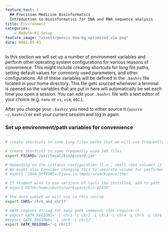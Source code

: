 ```yaml
---
feature_text: |
  ## Precision Medicine Bioinformatics
  Introduction to bioinformatics for DNA and RNA sequence analysis
title: Environment
categories:
    - Module-01-Setup
feature_image: "assets/genvis-dna-bg_optimized_v1a.png"
date: 0001-05-01
---
```


In this section we will set up a number of environment variables and perform other operating system configurations for various reasons of convenience. This might include creating shortcuts for long file paths, setting default values for commonly used parameters, and other configurations. All of these variables will be defined in the `.bashrc` file located in your home directory. This file gets sourced whenever a terminal is opened so the variables that are put in here will automatically be set each time you open a session. You can edit your `.bashrc` file with a text editor of your choice (e.g. `nano` or `vi`, `vim`, etc.).

After you change your `.bashrc` you need to either source it (`source ~/.bashrc`) or exit your current session and log in again.

### Set up environment/path variables for convenience
```bash

# create shortcuts to some long files paths that we will use frequently (e.g. reference file location, etc.)

# create shortcuts to some frequently used JAR files
export PICARD='/usr/local/bin/picard.jar'

# Depending on the instance configuration (i.e., small root volume) it may be necessary to specify a custom temp dir for java processes
# We might also Consider changing this to separate volume for performance
# export _JAVA_OPTIONS=-Djava.io.tmpdir=/workspace/tmp/

# If student wish to use versions of tools the installed, add to path 
# export PATH=/home/ubuntu/workspace/bin:$PATH

# the data subset we will use in this course
export CHRS='chr6_and_chr17'

# GATK regions string for many gatk commands that require it
# export GATK_REGIONS='-L chr1 -L chr2 -L chr3 -L chr4 -L chr5 -L chr6 -L chr7 -L chr8 -L chr9 -L chr10 -L chr11 -L chr12 -L chr13 -L chr14 -L chr15 -L chr16 -L chr17 -L chr18 -L chr19 -L chr20 -L chr21 -L chr22 -L chrX -L chrY -L chrM'
#export GATK_REGIONS='-L chr6 -L chr17'
export GATK_REGIONS='-L chr17' 

```
